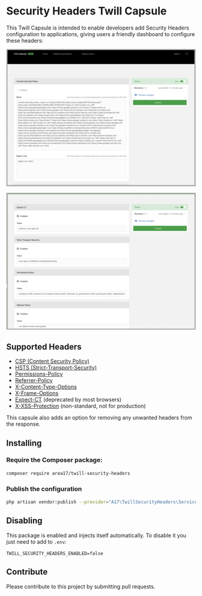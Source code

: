 # Security Headers Twill Capsule

This Twill Capsule is intended to enable developers add Security Headers configuration to applications, giving users a friendly dashboard to configure these headers: 

![screenshot 1](docs/screenshot01.png)

![screenshot 2](docs/screenshot02.png)

## Supported Headers

- [CSP (Content Security Policy)](https://developer.mozilla.org/en-US/docs/Web/HTTP/CSP)
- [HSTS (Strict-Transport-Security)](https://developer.mozilla.org/en-US/docs/Web/HTTP/Headers/Strict-Transport-Security)
- [Permissions-Policy](https://developer.mozilla.org/en-US/docs/Web/HTTP/Headers/Permissions-Policy)
- [Referrer-Policy](https://developer.mozilla.org/en-US/docs/Web/HTTP/Headers/Referrer-Policy)
- [X-Content-Type-Options](https://developer.mozilla.org/en-US/docs/Web/HTTP/Headers/X-Content-Type-Options)
- [X-Frame-Options](https://developer.mozilla.org/en-US/docs/Web/HTTP/Headers/X-Frame-Options)
- [Expect-CT](https://developer.mozilla.org/en-US/docs/Web/HTTP/Headers/Expect-CT) (deprecated by most browsers)
- [X-XSS-Protection](https://developer.mozilla.org/en-US/docs/Web/HTTP/Headers/X-XSS-Protection) (non-standard, not for production)

This capsule also adds an option for removing any unwanted headers from the response. 

## Installing

### Require the Composer package:

``` bash
composer require area17/twill-security-headers
```

### Publish the configuration

``` bash
php artisan vendor:publish --provider="A17\TwillSecurityHeaders\ServiceProvider"
```

## Disabling

This package is enabled and injects itself automatically. To disable it you just need to add to `.env`:

```dotenv
TWILL_SECURITY_HEADERS_ENABLED=false
```

## Contribute

Please contribute to this project by submitting pull requests.
